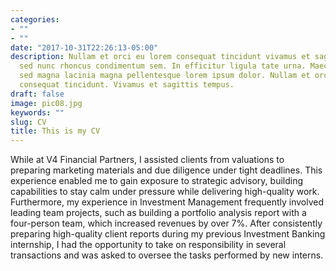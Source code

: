 ```yaml
---
categories:
- ""
- ""
date: "2017-10-31T22:26:13-05:00"
description: Nullam et orci eu lorem consequat tincidunt vivamus et sagittis magna
  sed nunc rhoncus condimentum sem. In efficitur ligula tate urna. Maecenas massa
  sed magna lacinia magna pellentesque lorem ipsum dolor. Nullam et orci eu lorem
  consequat tincidunt. Vivamus et sagittis tempus.
draft: false
image: pic08.jpg
keywords: ""
slug: CV
title: This is my CV
---
```

While at V4 Financial Partners, I assisted clients from valuations to preparing marketing materials and due diligence under tight deadlines. This experience enabled me to gain exposure to strategic advisory, building capabilities to stay calm under pressure while delivering high-quality work. Furthermore, my experience in Investment Management frequently involved leading team projects, such as building a portfolio analysis report with a four-person team, which increased revenues by over 7%. After consistently preparing high-quality client reports during my previous Investment Banking internship, I had the opportunity to take on responsibility in several transactions and was asked to oversee the tasks performed by new interns.